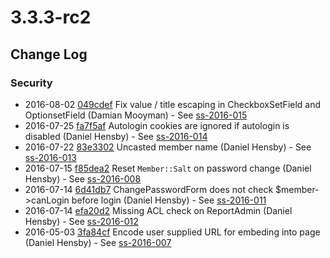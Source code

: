 # 3.3.3-rc2

<!--- Changes below this line will be automatically regenerated -->

## Change Log

### Security

 * 2016-08-02 [049cdef](https://github.com/silverstripe/silverstripe-framework/commit/049cdefacfd3122d59d5488c1317f999fe8aacc4) Fix value / title escaping in CheckboxSetField and OptionsetField (Damian Mooyman) - See [ss-2016-015](http://www.silverstripe.org/download/security-releases/ss-2016-015)
 * 2016-07-25 [fa7f5af](https://github.com/silverstripe/silverstripe-framework/commit/fa7f5af8618a83c865b11fd6cc981ad9661046e6) Autologin cookies are ignored if autologin is disabled (Daniel Hensby) - See [ss-2016-014](http://www.silverstripe.org/download/security-releases/ss-2016-014)
 * 2016-07-22 [83e3302](https://github.com/silverstripe/silverstripe-framework/commit/83e3302c0425d9b0e4fe42e82e3df03379f4dca5) Uncasted member name (Daniel Hensby) - See [ss-2016-013](http://www.silverstripe.org/download/security-releases/ss-2016-013)
 * 2016-07-15 [f85dea2](https://github.com/silverstripe/silverstripe-framework/commit/f85dea2e6d5b303abd43b5e5efc07c66c8d2acf4) Reset `Member::Salt` on password change (Daniel Hensby) - See [ss-2016-008](http://www.silverstripe.org/download/security-releases/ss-2016-008)
 * 2016-07-14 [6d41db7](https://github.com/silverstripe/silverstripe-framework/commit/6d41db77fa78f473db7bcff389456c980ef4e412) ChangePasswordForm does not check $member-&gt;canLogin before login (Daniel Hensby) - See [ss-2016-011](http://www.silverstripe.org/download/security-releases/ss-2016-011)
 * 2016-07-14 [efa20d2](https://github.com/silverstripe-labs/silverstripe-reports/commit/efa20d2da03f80758cce7fe697c62f7f42fe098a) Missing ACL check on ReportAdmin (Daniel Hensby) - See [ss-2016-012](http://www.silverstripe.org/download/security-releases/ss-2016-012)
 * 2016-05-03 [3fa84cf](https://github.com/silverstripe/silverstripe-framework/commit/3fa84cf0c64a539d78600c36364817a8e38411d8) Encode user supplied URL for embeding into page (Daniel Hensby) - See [ss-2016-007](http://www.silverstripe.org/download/security-releases/ss-2016-007)
